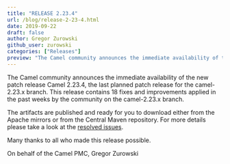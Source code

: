 ```yaml
---
title: "RELEASE 2.23.4"
url: /blog/release-2-23-4.html
date: 2019-09-22
draft: false 
author: Gregor Zurowski
github_user: zurowski
categories: ["Releases"]
preview: "The Camel community announces the immediate availability of the new patch release Camel 2.23.4"
---
```



The Camel community announces the immediate availability of the new patch release Camel 2.23.4, the last planned patch release for the camel-2.23.x branch.
This release contains 18 fixes and improvements applied in the past weeks by the community on the camel-2.23.x branch.

The artifacts are published and ready for you to download either from the Apache mirrors or from the Central Maven repository. For more details please take a look at the [resolved issues](/releases/release-2.23.4/#resolved).

Many thanks to all who made this release possible.

On behalf of the Camel PMC,
Gregor Zurowski
